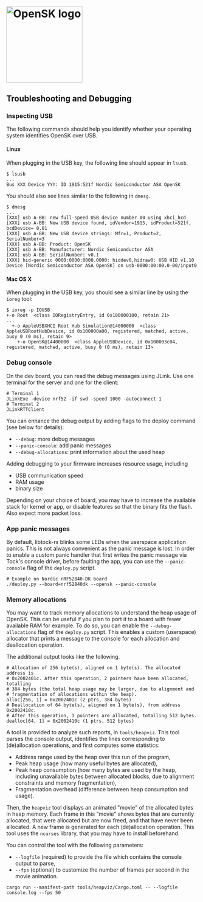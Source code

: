 # <img alt="OpenSK logo" src="img/OpenSK.svg" width="200px">

## Troubleshooting and Debugging

### Inspecting USB

The following commands should help you identify whether your operating system
identifies OpenSK over USB.

#### Linux

When plugging in the USB key, the following line should appear in `lsusb`.

```shell
$ lsusb
...
Bus XXX Device YYY: ID 1915:521f Nordic Semiconductor ASA OpenSK
```

You should also see lines similar to the following in `dmesg`.

```shell
$ dmesg
...
[XXX] usb A-BB: new full-speed USB device number 00 using xhci_hcd
[XXX] usb A-BB: New USB device found, idVendor=1915, idProduct=521f, bcdDevice= 0.01
[XXX] usb A-BB: New USB device strings: Mfr=1, Product=2, SerialNumber=3
[XXX] usb A-BB: Product: OpenSK
[XXX] usb A-BB: Manufacturer: Nordic Semiconductor ASA
[XXX] usb A-BB: SerialNumber: v0.1
[XXX] hid-generic 0000:0000:0000.0000: hiddev0,hidraw0: USB HID v1.10 Device [Nordic Semiconductor ASA OpenSK] on usb-0000:00:00.0-00/input0
```

#### Mac OS X

When plugging in the USB key, you should see a similar line by using the `ioreg`
tool:

```shell
$ ioreg -p IOUSB
+-o Root  <class IORegistryEntry, id 0x100000100, retain 21>
...
  +-o AppleUSBXHCI Root Hub Simulation@14000000  <class AppleUSBRootHubDevice, id 0x100000a00, registered, matched, active, busy 0 (0 ms), retain 9>
    +-o OpenSK@14400000  <class AppleUSBDevice, id 0x100003c04, registered, matched, active, busy 0 (0 ms), retain 13>
```

### Debug console

On the dev board, you can read the debug messages using JLink. Use one terminal
for the server and one for the client:

```shell
# Terminal 1
JLinkExe -device nrf52 -if swd -speed 1000 -autoconnect 1
# Terminal 2
JLinkRTTClient
```

You can enhance the debug output by adding flags to the deploy command (see
below for details):

*   `--debug`: more debug messages
*   `--panic-console`: add panic messages
*   `--debug-allocations`: print information about the used heap

Adding debugging to your firmware increases resource usage, including

*   USB communication speed
*   RAM usage
*   binary size

Depending on your choice of board, you may have to increase the available stack
for kernel or app, or disable features so that the binary fits the flash. Also
expect more packet loss.

### App panic messages

By default, libtock-rs blinks some LEDs when the userspace application panics.
This is not always convenient as the panic message is lost. In order to enable
a custom panic handler that first writes the panic message via Tock's console
driver, before faulting the app, you can use the `--panic-console` flag of the
`deploy.py` script.

```shell
# Example on Nordic nRF52840-DK board
./deploy.py --board=nrf52840dk --opensk --panic-console
```

### Memory allocations

You may want to track memory allocations to understand the heap usage of
OpenSK. This can be useful if you plan to port it to a board with fewer
available RAM for example. To do so, you can enable the `--debug-allocations`
flag of the `deploy.py` script. This enables a custom (userspace) allocator
that prints a message to the console for each allocation and deallocation
operation.

The additional output looks like the following.

```text
# Allocation of 256 byte(s), aligned on 1 byte(s). The allocated address is
# 0x2002401c. After this operation, 2 pointers have been allocated, totalling
# 384 bytes (the total heap usage may be larger, due to alignment and
# fragmentation of allocations within the heap).
alloc[256, 1] = 0x2002401c (2 ptrs, 384 bytes)
# Deallocation of 64 byte(s), aligned on 1 byte(s), from address 0x2002410c.
# After this operation, 1 pointers are allocated, totalling 512 bytes.
dealloc[64, 1] = 0x2002410c (1 ptrs, 512 bytes)
```

A tool is provided to analyze such reports, in `tools/heapviz`. This tool
parses the console output, identifies the lines corresponding to (de)allocation
operations, and first computes some statistics:

*   Address range used by the heap over this run of the program,
*   Peak heap usage (how many useful bytes are allocated),
*   Peak heap consumption (how many bytes are used by the heap, including
    unavailable bytes between allocated blocks, due to alignment constraints and
    memory fragmentation),
*   Fragmentation overhead (difference between heap consumption and usage).

Then, the `heapviz` tool displays an animated "movie" of the allocated bytes in
heap memory. Each frame in this "movie" shows bytes that are currently
allocated, that were allocated but are now freed, and that have never been
allocated. A new frame is generated for each (de)allocation operation. This tool
uses the `ncurses` library, that you may have to install beforehand.

You can control the tool with the following parameters:

*   `--logfile` (required) to provide the file which contains the console output
    to parse,
*   `--fps` (optional) to customize the number of frames per second in the movie
    animation.

```shell
cargo run --manifest-path tools/heapviz/Cargo.toml -- --logfile console.log --fps 50
```
